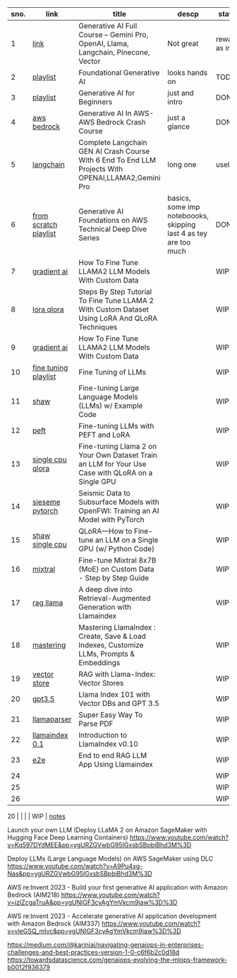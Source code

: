 sno. | link | title | descp | status | md
-|-|-|-| -|-|
1| [link](https://www.youtube.com/watch?v=mEsleV16qdo) | Generative AI Full Course – Gemini Pro, OpenAI, Llama, Langchain, Pinecone, Vector | Not great| rewatch as intro | [notes](genAI_30.md)
2| [playlist](https://www.youtube.com/playlist?list=PLmQAMKHKeLZ-iTT-E2kK9uePrJ1Xua9VL) | Foundational Generative AI | looks hands on | TODO | [notes]()
3| [playlist](https://www.youtube.com/playlist?list=PLmsFUfdnGr3zAgBMu4l1W713a0W__zAMl) | Generative AI for Beginners | just and intro | DONE | [notes](gen_beginners.md)
4| [aws bedrock](https://www.youtube.com/watch?v=2maPaQutcWs) | Generative AI In AWS-AWS Bedrock Crash Course  | just a glance | DONE | [notes](bedrock.md)
5 | [langchain](https://www.youtube.com/watch?v=aWKrL4z5H6w)| Complete Langchain GEN AI Crash Course With 6 End To End LLM Projects With OPENAI,LLAMA2,Gemini Pro | long one | useless | [notes](langchain.md)
6 | [from scratch playlist](https://www.youtube.com/playlist?list=PLhr1KZpdzukf-xb0lmiU3G89GJXaDbAIF) | Generative AI Foundations on AWS Technical Deep Dive Series | basics, some imp noteboooks, skipping last 4 as tey are too much | DONE | [notes](aws_genai.md)
7 | [gradient ai](https://youtu.be/_78rA4uV4jA) | How To Fine Tune LLAMA2 LLM Models With Custom Data |  | WIP | [notes]()
8 | [lora qlora](https://youtu.be/Vg3dS-NLUT4) | Steps By Step Tutorial To Fine Tune LLAMA 2 With Custom Dataset Using LoRA And QLoRA Techniques |  | WIP | [notes]()
9 | [gradient ai](https://youtu.be/_78rA4uV4jA) | How To Fine Tune LLAMA2 LLM Models With Custom Data |  | WIP | [notes]()
10 | [fine tuning playlist](https://www.youtube.com/playlist?list=PLrLEqwuz-mRIEtuUEN8sse2XyksKNN4Om) |Fine Tuning of LLMs |  | WIP | [notes]()
11 | [shaw](https://youtu.be/eC6Hd1hFvos) | Fine-tuning Large Language Models (LLMs)  w/ Example Code |  | WIP | [notes]()
12 | [peft](https://youtu.be/Us5ZFp16PaU) | Fine-tuning LLMs with PEFT and LoRA |  | WIP | [notes]()
13 | [single cpu qlora](https://youtu.be/MDA3LUKNl1E) | Fine-tuning Llama 2 on Your Own Dataset  Train an LLM for Your Use Case with QLoRA on a Single GPU |  | WIP | [notes]()
14 | [sieseme pytorch](https://youtu.be/zvk3Rr-OjU0) | Seismic Data to Subsurface Models with OpenFWI: Training an AI Model with PyTorch |  | WIP | [notes]()
15 | [shaw single cpu](https://youtu.be/XpoKB3usmKc) | QLoRA—How to Fine-tune an LLM on a Single GPU (w/ Python Code) |  | WIP | [notes]()
16 | [mixtral](https://youtu.be/RzSDdosu_y8) | Fine-tune Mixtral 8x7B (MoE) on Custom Data - Step by Step Guide |  | WIP | [notes]()
17 | [rag llama](https://youtu.be/Y0FL7BcSigI) | A deep dive into Retrieval-Augmented Generation with Llamaindex | | WIP | [notes]() 
18 | [mastering](https://youtu.be/XGBQ_f-Yy48) | Mastering LlamaIndex : Create, Save & Load Indexes, Customize LLMs, Prompts & Embeddings | | WIP | [notes]() 
19 | [vector store](https://youtu.be/Cu5KQz3c4Zk) | RAG with Llama-Index: Vector Stores | | WIP | [notes]() 
20 | [gpt3.5](https://youtu.be/WKvAWub8VCU) | Llama Index 101 with Vector DBs and GPT 3.5 | | WIP | [notes]() 
21 | [llamaparser](https://youtu.be/wRMnHbiz5ck) | Super Easy Way To Parse PDF | | WIP | [notes]() 
22 | [llamaindex 0.1](https://youtu.be/swJsw9Jvgoc) | Introduction to LlamaIndex v0.10 | | WIP | [notes]() 
23 | [e2e](https://youtu.be/hH4WkgILUD4) | End to end RAG LLM App Using Llamaindex | | WIP | [notes]() 
24 | []() | | | WIP | [notes]() 
25 | []() | | | WIP | [notes]() 
26 | []() | | | WIP | [notes]() 










20 | []() | | | WIP | [notes]() 



Launch your own LLM (Deploy LLaMA 2 on Amazon SageMaker with Hugging Face Deep Learning Containers)
https://www.youtube.com/watch?v=Kq597DYdMEE&pp=ygURZGVwbG95IGxsbSBpbiBhd3M%3D

Deploy LLMs (Large Language Models) on AWS SageMaker using DLC
https://www.youtube.com/watch?v=A9Pu4xg-Nas&pp=ygURZGVwbG95IGxsbSBpbiBhd3M%3D

AWS re:Invent 2023 - Build your first generative AI application with Amazon Bedrock (AIM218)
https://www.youtube.com/watch?v=jzIZcgaTruA&pp=ygUNIGF3cyAgYmVkcm9jaw%3D%3D

AWS re:Invent 2023 - Accelerate generative AI application development with Amazon Bedrock (AIM337)
https://www.youtube.com/watch?v=vleGSQ_mIvc&pp=ygUNIGF3cyAgYmVkcm9jaw%3D%3D

https://medium.com/@kariniai/navigating-genaiops-in-enterprises-challenges-and-best-practices-version-1-0-c6f6b2c0d18d
https://towardsdatascience.com/genaiops-evolving-the-mlops-framework-b0012f936379
